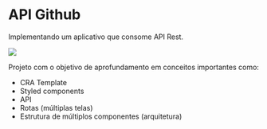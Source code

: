 # API Github
Implementando um aplicativo que consome API Rest.

![](https://camo.githubusercontent.com/b5aadaff084e9bfff57eda08ae6bae5190bd6564692e28f07992ed920887292b/68747470733a2f2f6861636b65726e6f6f6e2e636f6d2f696d616765732f677034733332706b2e6a7067)

Projeto com o objetivo de aprofundamento em conceitos importantes como:
* CRA Template
* Styled components
* API
* Rotas (múltiplas telas)
* Estrutura de múltiplos componentes (arquitetura)

